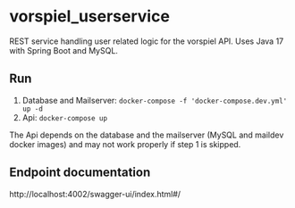 # vorspiel_userservice
REST service handling user related logic for the vorspiel API. Uses Java 17 with Spring Boot and MySQL.

## Run
1. Database and Mailserver: ```docker-compose -f 'docker-compose.dev.yml' up -d```<br>
2. Api: ```docker-compose up``` <br>

The Api depends on the database and the mailserver (MySQL and maildev docker images) and may not work properly if step 1 is skipped.

## Endpoint documentation
<!-- TODO: add prod version when going live -->
http://localhost:4002/swagger-ui/index.html#/